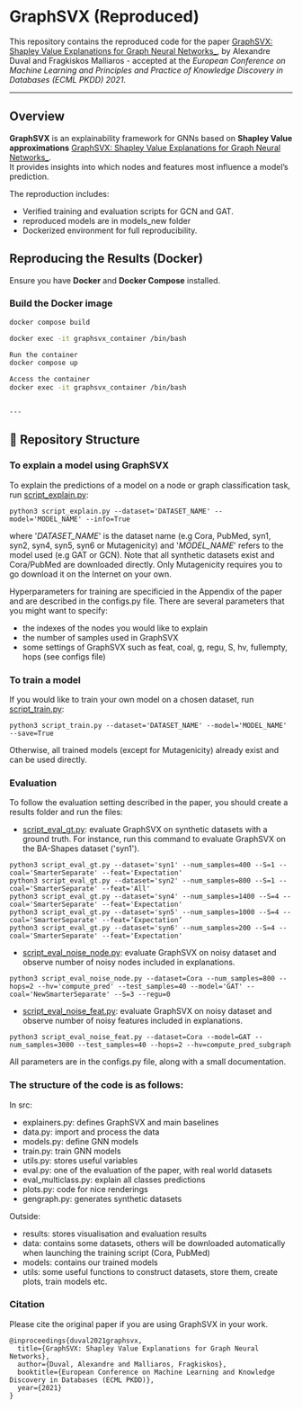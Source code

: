 
#  GraphSVX (Reproduced)

This repository contains the reproduced code for the paper [GraphSVX: Shapley Value Explanations for Graph Neural Networks_](https://2021.ecmlpkdd.org/wp-content/uploads/2021/07/sub_135.pdf), 
by Alexandre Duval and Fragkiskos Malliaros - accepted at the _European Conference on Machine Learning and Principles and Practice of Knowledge Discovery in Databases (ECML PKDD) 2021_. 

---

##  Overview

**GraphSVX** is an explainability framework for GNNs based on **Shapley Value approximations** [GraphSVX: Shapley Value Explanations for Graph Neural Networks_](https://2021.ecmlpkdd.org/wp-content/uploads/2021/07/sub_135.pdf).  
It provides insights into which nodes and features most influence a model’s prediction.

The reproduction includes:
- Verified training and evaluation scripts for GCN and GAT.
- reproduced models are in models_new folder
- Dockerized environment for full reproducibility.

##  Reproducing the Results (Docker)

Ensure you have **Docker** and **Docker Compose** installed.

###  Build the Docker image
```bash
docker compose build

docker exec -it graphsvx_container /bin/bash

Run the container
docker compose up

Access the container
docker exec -it graphsvx_container /bin/bash


---
```
## 🧩 Repository Structure



### To explain a model using GraphSVX
To explain the predictions of a model on a node or graph classification task, run [script_explain.py](/script_explain.py):
```
python3 script_explain.py --dataset='DATASET_NAME' --model='MODEL_NAME' --info=True
```
where '_DATASET_NAME_' is the dataset name (e.g Cora, PubMed, syn1, syn2, syn4, syn5, syn6 or Mutagenicity) and 
'_MODEL_NAME_' refers to the model used (e.g GAT or GCN). Note that all synthetic datasets exist and Cora/PubMed are downloaded directly. Only Mutagenicity
requires you to go download it on the Internet on your own. 

Hyperparameters for training are specificied in the Appendix of the paper
and are described in the configs.py file. There are several parameters that you might want to specify: 
- the indexes of the nodes you would like to explain
- the number of samples used in GraphSVX
- some settings of GraphSVX such as feat, coal, g, regu, S, hv, fullempty, hops (see configs file)

### To train a model 
If you would like to train your own model on a chosen dataset, run [script_train.py](/script_train.py): 
```
python3 script_train.py --dataset='DATASET_NAME' --model='MODEL_NAME' --save=True
```
Otherwise, all trained models (except for Mutagenicity) already exist and can be used directly. 

### Evaluation 
To follow the evaluation setting described in the paper, you should create a results folder and run the files: 
- [script_eval_gt.py](/script_eval_gt.py): evaluate GraphSVX on synthetic datasets with a ground truth. For instance, run this command to evaluate GraphSVX on the BA-Shapes dataset ('syn1'). 
```
python3 script_eval_gt.py --dataset='syn1' --num_samples=400 --S=1 --coal='SmarterSeparate' --feat='Expectation'
python3 script_eval_gt.py --dataset='syn2' --num_samples=800 --S=1 --coal='SmarterSeparate' --feat='All'
python3 script_eval_gt.py --dataset='syn4' --num_samples=1400 --S=4 --coal='SmarterSeparate' --feat='Expectation' 
python3 script_eval_gt.py --dataset='syn5' --num_samples=1000 --S=4 --coal='SmarterSeparate' --feat=‘Expectation’
python3 script_eval_gt.py --dataset='syn6' --num_samples=200 --S=4 --coal='SmarterSeparate' --feat='Expectation'
```
- [script_eval_noise_node.py](/script_eval_noise_node.py): evaluate GraphSVX on noisy dataset and observe number of noisy nodes included in explanations.
```
python3 script_eval_noise_node.py --dataset=Cora --num_samples=800 --hops=2 --hv='compute_pred' --test_samples=40 --model='GAT' --coal='NewSmarterSeparate' --S=3 --regu=0
```
- [script_eval_noise_feat.py](/script_eval_noise_feat.py): evaluate GraphSVX on noisy dataset and observe number of noisy features included in explanations.
```
python3 script_eval_noise_feat.py --dataset=Cora --model=GAT --num_samples=3000 --test_samples=40 --hops=2 --hv=compute_pred_subgraph
```
All parameters are in the configs.py file, along with a small documentation. 


### The structure of the code is as follows: 
In src: 
- explainers.py: defines GraphSVX and main baselines
- data.py: import and process the data 
- models.py: define GNN models
- train.py: train GNN models
- utils.py: stores useful variables
- eval.py: one of the evaluation of the paper, with real world datasets
- eval_multiclass.py: explain all classes predictions
- plots.py: code for nice renderings
- gengraph.py: generates synthetic datasets

Outside: 
- results: stores visualisation and evaluation results
- data: contains some datasets, others will be downloaded automatically when launching the training script (Cora, PubMed)
- models: contains our trained models
- utils: some useful functions to construct datasets, store them, create plots, train models etc. 

### Citation 
Please cite the original paper if you are using GraphSVX in your work. 
```
@inproceedings{duval2021graphsvx,
  title={GraphSVX: Shapley Value Explanations for Graph Neural Networks},
  author={Duval, Alexandre and Malliaros, Fragkiskos},
  booktitle={European Conference on Machine Learning and Knowledge Discovery in Databases (ECML PKDD)},
  year={2021}
}
```
